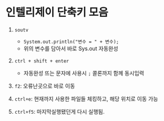 # 인텔리제이 단축키 모음

1. `soutv`
    - `System.out.println("변수 = " + 변수);`
    - 위의 변수를 담아서 바로 Sys.out 자동완성
2. `ctrl + shift + enter`
    - 자동완성 뜨는 문자에 사용시 `;` 콜론까지 함께 동시입력

3. `f2`: 오류난곳으로 바로 이동

4. `ctrl+e`: 현재까지 사용한 파일들 체킹하고, 해당 위치로 이동 가능

5. `ctrl+f5`: 마지막실행됐던게 다시 실행됨.